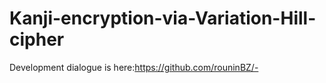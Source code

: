 # Kanji-encryption-via-Variation-Hill-cipher
Development dialogue is here:https://github.com/rouninBZ/-
